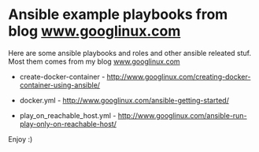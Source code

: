 # Ansible example playbooks from blog www.googlinux.com

Here are some ansible playbooks and roles and other ansible releated stuf. Most them comes from my blog www.googlinux.com

* create-docker-container - http://www.googlinux.com/creating-docker-container-using-ansible/

* docker.yml - http://www.googlinux.com/ansible-getting-started/

* play_on_reachable_host.yml - http://www.googlinux.com/ansible-run-play-only-on-reachable-host/	

Enjoy :)
